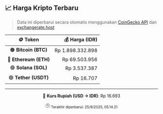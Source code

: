 

<!-- HARGA_KRIPTO -->
## 📈 Harga Kripto Terbaru

> Data ini diperbarui secara otomatis menggunakan [CoinGecko API](https://www.coingecko.com/) dan [exchangerate.host](https://exchangerate.host/)

<div align="center">

| 🪙 Token | 💰 Harga (IDR) |
|:------:|---------------:|
| 🟠 **Bitcoin (BTC)**   | Rp 1.898.332.898 |
| 🔵 **Ethereum (ETH)**  | Rp 69.503.956 |
| 🟣 **Solana (SOL)**    | Rp 3.537.387 |
| 🟢 **Tether (USDT)**   | Rp 16.707 |

---

💱 **Kurs Rupiah (USD → IDR)**: Rp 16.693

🕒 <sub>Terakhir diperbarui: 25/9/2025, 05.14.21</sub>

</div>
<!-- /HARGA_KRIPTO -->